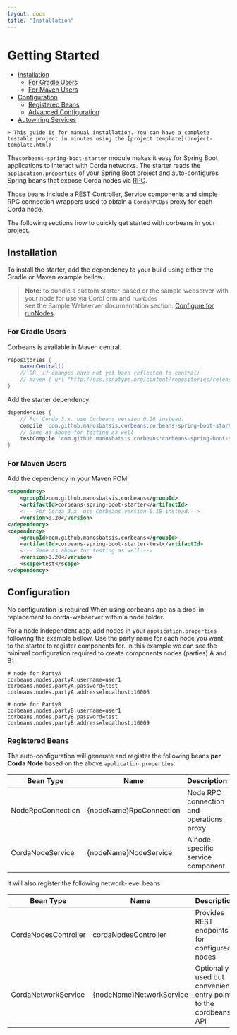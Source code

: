 ```yaml
---
layout: docs
title: "Installation"
---
```


# Getting Started

<!-- TOC depthFrom:2 depthTo:6 withLinks:1 updateOnSave:1 orderedList:0 -->

- [Installation](#installation)
	- [For Gradle Users](#for-gradle-users)
	- [For Maven Users](#for-maven-users)
- [Configuration](#configuration)
	- [Registered Beans](#registered-beans)
	- [Advanced Configuration](#advanced-configuration)
- [Autowiring Services](#autowiring-services)

<!-- /TOC -->

	> This guide is for manual installation. You can have a complete testable project in minutes using the [project template](project-template.html)  

The`corbeans-spring-boot-starter` module makes it easy for Spring Boot applications to interact with Corda networks. 
The starter reads the `application.properties` of your Spring Boot project and auto-configures Spring beans that 
expose Corda nodes via [RPC](https://docs.corda.net/clientrpc.html).

Those beans include a REST Controller, Service components and simple
RPC connection wrappers used to obtain a `CordaRPCOps` proxy for each Corda node.

The following sections how to quickly get started with corbeans in your project.

## Installation

To install the starter, add the dependency to your build  using either the Gradle or Maven example bellow.

> **Note:** to bundle a custom starter-based or the sample webserver with your node for use via CordForm and `runNodes`  
see the Sample Webserver documentation section:
[Configure for runNodes](http://127.0.0.1:4000/corbeans/docs/webserver.html#configure-for-runnodes).

### For Gradle Users

Corbeans is available in Maven central.

```groovy
repositories {
	mavenCentral()
	// OR, if changes have not yet been reflected to central:
	// maven { url "http://oss.sonatype.org/content/repositories/releases/" }
}
```

Add the starter dependency:

```groovy
dependencies {
	// For Corda 3.x. use Corbeans version 0.18 instead. 
	compile 'com.github.manosbatsis.corbeans:corbeans-spring-boot-starter:0.20'
	// Same as above for testing as well
	testCompile 'com.github.manosbatsis.corbeans:corbeans-spring-boot-starter-test:0.20'
}
```

### For Maven Users

Add the dependency in your Maven POM:

```xml
<dependency>
	<groupId>com.github.manosbatsis.corbeans</groupId>
	<artifactId>corbeans-spring-boot-starter</artifactId>
	<!-- For Corda 3.x. use Corbeans version 0.18 instead.-->
	<version>0.20</version>
</dependency>
<dependency>
	<groupId>com.github.manosbatsis.corbeans</groupId>
	<artifactId>corbeans-spring-boot-starter-test</artifactId>
	<!-- Same as above for testing as well.-->
	<version>0.20</version>
	<scope>test</scope>
</dependency>
```

## Configuration

No configuration is required When using corbeans app as a drop-in replacement to corda-webserver within a node
folder.

For a node independent app, add nodes in your `application.properties` following the example bellow.
Use the party name for each node you want to the starter to register components for.
In this example we can see the minimal configuration required to create components nodes (parties) A and B:

```properties
# node for PartyA
corbeans.nodes.partyA.username=user1
corbeans.nodes.partyA.password=test
corbeans.nodes.partyA.address=localhost:10006

# node for PartyB
corbeans.nodes.partyB.username=user1
corbeans.nodes.partyB.password=test
corbeans.nodes.partyB.address=localhost:10009
```  

### Registered Beans

The auto-configuration will generate and register the following beans __per Corda Node__ 
based on the above `application.properties`:


Bean Type          | Name                     | Description
------------------ | ------------------------ | -------------------
NodeRpcConnection  | {nodeName}RpcConnection  | Node RPC connection and operations proxy
CordaNodeService   | {nodeName}NodeService    | A node-specific service component

It will also register the following network-level beans

Bean Type            | Name                     | Description
------------------   | ------------------------ | -------------------
CordaNodesController | cordaNodesController     | Provides REST endpoints for configured nodes
CordaNetworkService  | {nodeName}NetworkService | Optionally used but convenient entry point to the cordbeans API 